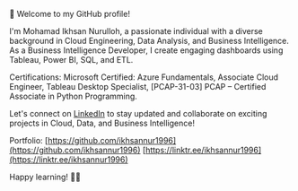 👋 Welcome to my GitHub profile!

I'm Mohamad Ikhsan Nurulloh, a passionate individual with a diverse background in Cloud Engineering, Data Analysis, and Business Intelligence. As a Business Intelligence Developer, I create engaging dashboards using Tableau, Power BI, SQL, and ETL.

Certifications: Microsoft Certified: Azure Fundamentals, Associate Cloud Engineer, Tableau Desktop Specialist, [PCAP-31-03] PCAP – Certified Associate in Python Programming.

Let's connect on [LinkedIn](https://www.linkedin.com/in/mohamad-ikhsan-nurulloh/) to stay updated and collaborate on exciting projects in Cloud, Data, and Business Intelligence!

Portfolio: 
[https://github.com/ikhsannur1996](https://github.com/ikhsannur1996)
[https://linktr.ee/ikhsannur1996](https://linktr.ee/ikhsannur1996)

Happy learning! 🚀🔥
